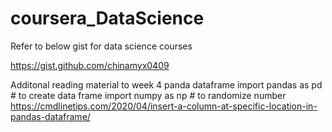 # coursera_DataScience
Refer to below gist for data science courses

https://gist.github.com/chinamyx0409

Additonal reading material to week 4 panda dataframe
import pandas as pd # to create data frame
import numpy as np # to randomize number
https://cmdlinetips.com/2020/04/insert-a-column-at-specific-location-in-pandas-dataframe/

